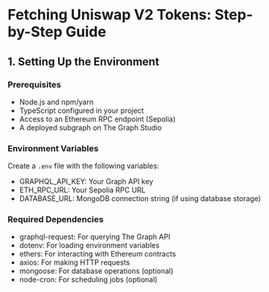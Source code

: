 # Fetching Uniswap V2 Tokens: Step-by-Step Guide

## 1. Setting Up the Environment

### Prerequisites
- Node.js and npm/yarn
- TypeScript configured in your project
- Access to an Ethereum RPC endpoint (Sepolia)
- A deployed subgraph on The Graph Studio

### Environment Variables
Create a `.env` file with the following variables:
- GRAPHQL_API_KEY: Your Graph API key
- ETH_RPC_URL: Your Sepolia RPC URL
- DATABASE_URL: MongoDB connection string (if using database storage)

### Required Dependencies
- graphql-request: For querying The Graph API
- dotenv: For loading environment variables
- ethers: For interacting with Ethereum contracts
- axios: For making HTTP requests
- mongoose: For database operations (optional)
- node-cron: For scheduling jobs (optional)